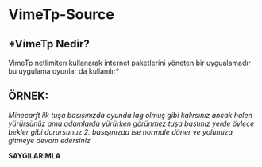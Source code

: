 # VimeTp-Source

*VimeTp Nedir?
------------
VimeTp netlimiterı kullanarak internet paketlerini yöneten bir uygualamadır bu uygulama oyunlar da kullanılır*


**ÖRNEK:**
---------
*Minecarft ilk tuşa basışınızda oyunda lag olmuş gibi kalırsınız ancak halen yürürsünüz ama adamlarda yürürken görünmez tuşa bastınız yerde öylece bekler gibi durursunuz 2. basışınızda ise normale döner ve yolunuza gitmeye devam edersiniz*



**SAYGILARIMLA**
